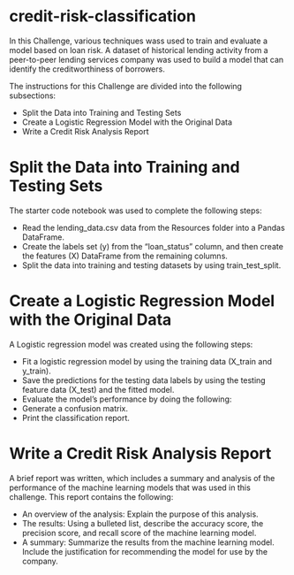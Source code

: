 # credit-risk-classification
In this Challenge, various techniques wass used to train and evaluate a model based on loan risk. A dataset of historical lending activity from a peer-to-peer lending services company was used to build a model that can identify the creditworthiness of borrowers.

The instructions for this Challenge are divided into the following subsections:
- Split the Data into Training and Testing Sets
- Create a Logistic Regression Model with the Original Data
- Write a Credit Risk Analysis Report

# Split the Data into Training and Testing Sets
The starter code notebook was used to complete the following steps:
- Read the lending_data.csv data from the Resources folder into a Pandas DataFrame.
- Create the labels set (y) from the “loan_status” column, and then create the features (X) DataFrame from the remaining columns.
- Split the data into training and testing datasets by using train_test_split.

# Create a Logistic Regression Model with the Original Data
A Logistic regression model was created using the following steps:
- Fit a logistic regression model by using the training data (X_train and y_train).
- Save the predictions for the testing data labels by using the testing feature data (X_test) and the fitted model.
- Evaluate the model’s performance by doing the following:
- Generate a confusion matrix.
- Print the classification report.

# Write a Credit Risk Analysis Report
A brief report was written, which includes a summary and analysis of the performance of the machine learning models that was used in this challenge.
This report contains the following:
- An overview of the analysis: Explain the purpose of this analysis.
- The results: Using a bulleted list, describe the accuracy score, the precision score, and recall score of the machine learning model.
- A summary: Summarize the results from the machine learning model. Include the justification for recommending the model for use by the company. 